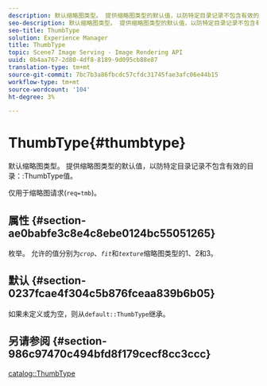 ```yaml
---
description: 默认缩略图类型。 提供缩略图类型的默认值，以防特定目录记录不包含有效的目录缩略图类型值。
seo-description: 默认缩略图类型。 提供缩略图类型的默认值，以防特定目录记录不包含有效的目录缩略图类型值。
seo-title: ThumbType
solution: Experience Manager
title: ThumbType
topic: Scene7 Image Serving - Image Rendering API
uuid: 0b4aa767-2d80-4df8-8189-9d095cb88e87
translation-type: tm+mt
source-git-commit: 7bc7b3a86fbcdc57cfdc31745fae3afc06e44b15
workflow-type: tm+mt
source-wordcount: '104'
ht-degree: 3%

---
```



# ThumbType{#thumbtype}

默认缩略图类型。 提供缩略图类型的默认值，以防特定目录记录不包含有效的目录：:ThumbType值。

仅用于缩略图请求(`req=tmb`)。

## 属性 {#section-ae0babfe3c8e4c8ebe0124bc55051265}

枚举。 允许的值分别为&#x200B;*`crop`*、*`fit`*&#x200B;和&#x200B;*`texture`*&#x200B;缩略图类型的1、2和3。

## 默认 {#section-0237fcae4f304c5b876fceaa839b6b05}

如果未定义或为空，则从`default::ThumbType`继承。

## 另请参阅 {#section-986c97470c494bfd8f179cecf8cc3ccc}

[catalog::ThumbType](../../../../../is-api/image-catalog/image-serving-api-ref/c-image-catalog-reference/c-image-svg-data-reference/c-image-data-reference/r-thumbtype-cat.md#reference-41149ddffc8749cba2f8d9c8e2611e03)
